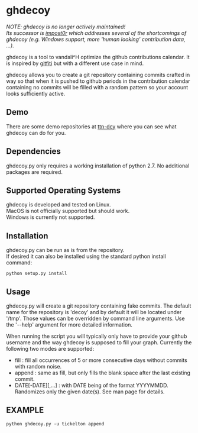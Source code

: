 ghdecoy
=======

*NOTE: ghdecoy is no longer actively maintained!*  
*Its successor is [impost0r](https://github.com/tickelton/impost0r) which
addresses several of the shortcomings of ghdecoy (e.g. Windows support,
more 'human looking' contribution data, ...).*

ghdecoy is a tool to vandali^H optimize the github contributions calendar. 
It is inspired by [gitfiti](https://github.com/gelstudios/gitfiti) but
with a different use case in mind.

ghdecoy allows you to create a git repository containing commits crafted
in way so that when it is pushed to github periods in the contribution
calendar containing no commits will be filled with a random pattern so your
account looks sufficiently active.

Demo
------------
There are some demo repositories at [ttn-dcy](https://github.com/ttn-dcy)
where you can see what ghdecoy can do for you.

Dependencies
------------

ghdecoy.py only requires a working installation of python 2.7. No
additional packages are required.

Supported Operating Systems
---------------------------

ghdecoy is developed and tested on Linux.  
MacOS is not officially supported but should work.  
Windows is currently not supported.  

Installation
------------

ghdecoy.py can be run as is from the repository.  
If desired it can also be installed using the standard python install command:
```shell
python setup.py install
```

Usage
-----

ghdecoy.py will create a git repository containing fake commits. The
default name for the repository is 'decoy' and by default it will
be located under '/tmp'. Those values can be overridden by command
line arguments. Use the '--help' argument for more detailed information.

When running the script you will typically only have to provide your
github username and the way ghdecoy is supposed to fill your graph.
Currently the following two modes are supported:

 * fill   : fill all occurrences of 5 or more consecutive days without commits with random noise.
 * append : same as fill, but only fills the blank space after the last existing commit.
 * DATE[-DATE][,...] : with DATE being of the format YYYYMMDD. Randomizes only the given date(s). See man page for details.

EXAMPLE
-------
```shell
python ghdecoy.py -u tickelton append
```
